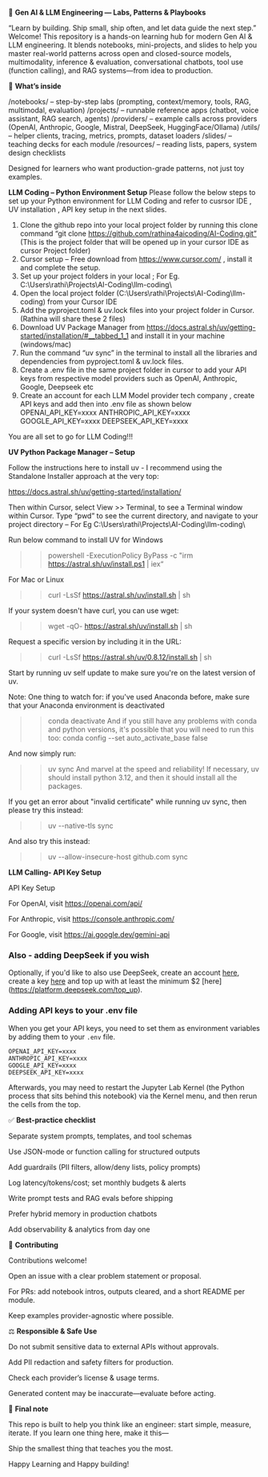🧠 **Gen AI & LLM Engineering — Labs, Patterns & Playbooks**

“Learn by building. Ship small, ship often, and let data guide the next step.”
Welcome! This repository is a hands-on learning hub for modern Gen AI & LLM engineering. It blends notebooks, mini-projects, and slides to help you master real-world patterns across open and closed-source models, multimodality, inference & evaluation, conversational chatbots, tool use (function calling), and RAG systems—from idea to production.

🔎 **What’s inside**

/notebooks/ – step-by-step labs (prompting, context/memory, tools, RAG, multimodal, evaluation)
/projects/ – runnable reference apps (chatbot, voice assistant, RAG search, agents)
/providers/ – example calls across providers (OpenAI, Anthropic, Google, Mistral, DeepSeek, HuggingFace/Ollama)
/utils/ – helper clients, tracing, metrics, prompts, dataset loaders
/slides/ – teaching decks for each module
/resources/ – reading lists, papers, system design checklists

Designed for learners who want production-grade patterns, not just toy examples.


**LLM Coding – Python Environment Setup**
Please follow the below steps to set up your Python environment for LLM Coding and refer to cusrsor IDE , UV installation , API key setup in the next slides.

1. Clone the github repo into your local project folder by running this clone command “git clone https://github.com/rathina4aicoding/AI-Coding.git” (This is the project folder that will be opened up in your cursor IDE as cursor Project folder) 
2. Cursor setup – Free download from https://www.cursor.com/ , install it and complete the setup.
3. Set up your project folders in your local ; For Eg. C:\Users\rathi\Projects\AI-Coding\llm-coding\
4. Open the local project folder (C:\Users\rathi\Projects\AI-Coding\llm-coding\) from your Cursor IDE
5. Add the pyproject.toml & uv.lock files into your project folder in Cursor. (Rathina will share these 2 files)
6. Download UV Package Manager from https://docs.astral.sh/uv/getting-started/installation/#__tabbed_1_1 and install it in your machine (windows/mac)
7. Run the command “uv sync” in the terminal to install all the libraries and dependencies from pyproject.toml & uv.lock files. 
8. Create a .env file in the same project folder in cursor to add your API keys from respective model providers such as OpenAI, Anthropic, Google, Deepseek etc
9. Create an account for each LLM Model provider tech company , create API keys and add then into .env file as shown below
OPENAI_API_KEY=xxxx
ANTHROPIC_API_KEY=xxxx
GOOGLE_API_KEY=xxxx
DEEPSEEK_API_KEY=xxxx

You are all set to go for LLM Coding!!!

**UV Python Package Manager – Setup**

Follow the instructions here to install uv - I recommend using the Standalone Installer approach at the very top:

https://docs.astral.sh/uv/getting-started/installation/

Then within Cursor, select View >> Terminal, to see a Terminal window within Cursor.
Type “pwd” to see the current directory, and navigate to your project directory – For Eg C:\Users\rathi\Projects\AI-Coding\llm-coding\

Run below command to install UV for Windows 
>> powershell -ExecutionPolicy ByPass -c "irm https://astral.sh/uv/install.ps1 | iex“

For Mac or Linux
>> curl -LsSf https://astral.sh/uv/install.sh | sh

If your system doesn't have curl, you can use wget:
>> wget -qO- https://astral.sh/uv/install.sh | sh

Request a specific version by including it in the URL:
>> curl -LsSf https://astral.sh/uv/0.8.12/install.sh | sh

Start by running uv self update to make sure you're on the latest version of uv.

Note: One thing to watch for: if you've used Anaconda before, make sure that your Anaconda environment is deactivated
>> conda deactivate
And if you still have any problems with conda and python versions, it's possible that you will need to run this too:
>> conda config --set auto_activate_base false

And now simply run:
>> uv sync
And marvel at the speed and reliability! If necessary, uv should install python 3.12, and then it should install all the packages.

If you get an error about "invalid certificate" while running uv sync, then please try this instead:
>> uv --native-tls sync

And also try this instead:
>> uv --allow-insecure-host github.com sync

**LLM Calling- API Key Setup**

API Key Setup

For OpenAI, visit https://openai.com/api/  

For Anthropic, visit https://console.anthropic.com/
 
For Google, visit https://ai.google.dev/gemini-api


### Also - adding DeepSeek if you wish

Optionally, if you'd like to also use DeepSeek, create an account [here](https://platform.deepseek.com/), create a key [here](https://platform.deepseek.com/api_keys) and top up with at least the minimum $2 [here] (https://platform.deepseek.com/top_up).

### Adding API keys to your .env file


When you get your API keys, you need to set them as environment variables by adding them to your `.env` file.

```
OPENAI_API_KEY=xxxx
ANTHROPIC_API_KEY=xxxx
GOOGLE_API_KEY=xxxx
DEEPSEEK_API_KEY=xxxx

```

Afterwards, you may need to restart the Jupyter Lab Kernel (the Python process that sits behind this notebook) via the Kernel menu, and then rerun the cells from the top.


✅ **Best-practice checklist**

 Separate system prompts, templates, and tool schemas

 Use JSON-mode or function calling for structured outputs

 Add guardrails (PII filters, allow/deny lists, policy prompts)

 Log latency/tokens/cost; set monthly budgets & alerts

 Write prompt tests and RAG evals before shipping

 Prefer hybrid memory in production chatbots

 Add observability & analytics from day one


 🤝 **Contributing**

Contributions welcome!

Open an issue with a clear problem statement or proposal.

For PRs: add notebook intros, outputs cleared, and a short README per module.

Keep examples provider-agnostic where possible.

⚖️ **Responsible & Safe Use**

Do not submit sensitive data to external APIs without approvals.

Add PII redaction and safety filters for production.

Check each provider’s license & usage terms.

Generated content may be inaccurate—evaluate before acting.

🌟 **Final note**

This repo is built to help you think like an engineer: start simple, measure, iterate. If you learn one thing here, make it this—

Ship the smallest thing that teaches you the most.

Happy Learning and Happy building!

